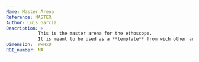 ```yaml
---
Name: Master Arena
Reference: MASTER
Author: Luis Garcia
Description: >
            This is the master arena for the ethoscope.
            It is meant to be used as a **template** from wich other arenas can be derived.
Dimension:  WxHxD
ROI_number: NA
---
```

